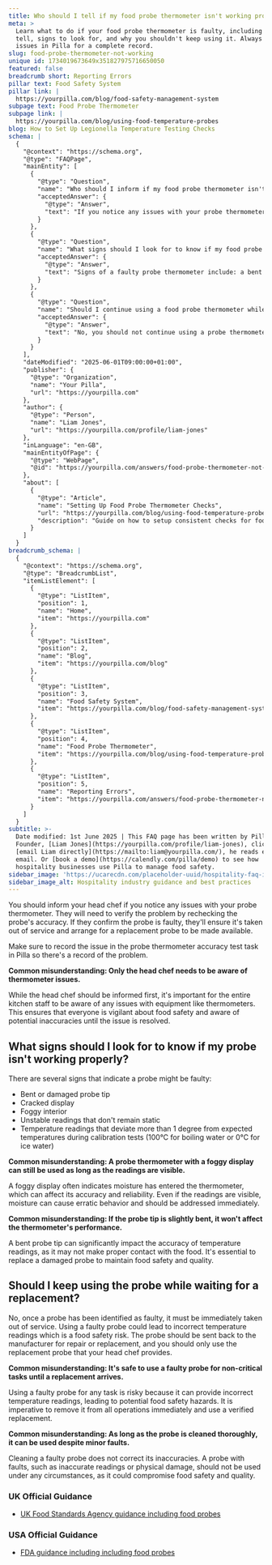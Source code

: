 ```yaml
---
title: Who should I tell if my food probe thermometer isn't working properly?
meta: >
  Learn what to do if your food probe thermometer is faulty, including who to
  tell, signs to look for, and why you shouldn't keep using it. Always record
  issues in Pilla for a complete record.
slug: food-probe-thermometer-not-working
unique id: 1734019673649x351827975716650050
featured: false
breadcrumb short: Reporting Errors
pillar text: Food Safety System
pillar link: |
  https://yourpilla.com/blog/food-safety-management-system
subpage text: Food Probe Thermometer
subpage link: |
  https://yourpilla.com/blog/using-food-temperature-probes
blog: How to Set Up Legionella Temperature Testing Checks
schema: |
  {
    "@context": "https://schema.org",
    "@type": "FAQPage",
    "mainEntity": [
      {
        "@type": "Question",
        "name": "Who should I inform if my food probe thermometer isn't working properly?",
        "acceptedAnswer": {
          "@type": "Answer",
          "text": "If you notice any issues with your probe thermometer, you should inform your head chef. They will verify the problem by checking the probe's accuracy. If the probe is faulty, it will be taken out of service and replaced. It's also important to record the issue in the probe thermometer accuracy test task within Pilla to ensure there's a documented record of the problem."
        }
      },
      {
        "@type": "Question",
        "name": "What signs should I look for to know if my food probe thermometer isn't working properly?",
        "acceptedAnswer": {
          "@type": "Answer",
          "text": "Signs of a faulty probe thermometer include: a bent or damaged probe tip, a cracked display, foggy interior, unstable readings, and temperature readings that deviate more than 1 degree from expected temperatures during calibration tests. Any of these issues indicate that the probe should be checked and possibly replaced to maintain accuracy and food safety."
        }
      },
      {
        "@type": "Question",
        "name": "Should I continue using a food probe thermometer while waiting for a replacement?",
        "acceptedAnswer": {
          "@type": "Answer",
          "text": "No, you should not continue using a probe thermometer if it has been identified as faulty. Such use can lead to incorrect temperature readings and pose a food safety risk. The faulty probe should be immediately taken out of service, sent back for repair or replacement, and you should use a verified replacement provided by your head chef."
        }
      }
    ],
    "dateModified": "2025-06-01T09:00:00+01:00",
    "publisher": {
      "@type": "Organization",
      "name": "Your Pilla",
      "url": "https://yourpilla.com"
    },
    "author": {
      "@type": "Person",
      "name": "Liam Jones",
      "url": "https://yourpilla.com/profile/liam-jones"
    },
    "inLanguage": "en-GB",
    "mainEntityOfPage": {
      "@type": "WebPage",
      "@id": "https://yourpilla.com/answers/food-probe-thermometer-not-working"
    },
    "about": [
      {
        "@type": "Article",
        "name": "Setting Up Food Probe Thermometer Checks",
        "url": "https://yourpilla.com/blog/using-food-temperature-probes",
        "description": "Guide on how to setup consistent checks for food probe thermometers to ensure accuracy and food safety."
      }
    ]
  }
breadcrumb_schema: |
  {
    "@context": "https://schema.org",
    "@type": "BreadcrumbList",
    "itemListElement": [
      {
        "@type": "ListItem",
        "position": 1,
        "name": "Home",
        "item": "https://yourpilla.com"
      },
      {
        "@type": "ListItem",
        "position": 2,
        "name": "Blog",
        "item": "https://yourpilla.com/blog"
      },
      {
        "@type": "ListItem",
        "position": 3,
        "name": "Food Safety System",
        "item": "https://yourpilla.com/blog/food-safety-management-system"
      },
      {
        "@type": "ListItem",
        "position": 4,
        "name": "Food Probe Thermometer",
        "item": "https://yourpilla.com/blog/using-food-temperature-probes"
      },
      {
        "@type": "ListItem",
        "position": 5,
        "name": "Reporting Errors",
        "item": "https://yourpilla.com/answers/food-probe-thermometer-not-working"
      }
    ]
  }
subtitle: >-
  Date modified: 1st June 2025 | This FAQ page has been written by Pilla
  Founder, [Liam Jones](https://yourpilla.com/profile/liam-jones), click to
  [email Liam directly](https://mailto:liam@yourpilla.com/), he reads every
  email. Or [book a demo](https://calendly.com/pilla/demo) to see how
  hospitality businesses use Pilla to manage food safety.
sidebar_image: 'https://ucarecdn.com/placeholder-uuid/hospitality-faq-image.jpg'
sidebar_image_alt: Hospitality industry guidance and best practices
---
```

You should inform your head chef if you notice any issues with your probe thermometer. They will need to verify the problem by rechecking the probe's accuracy. If they confirm the probe is faulty, they'll ensure it's taken out of service and arrange for a replacement probe to be made available.

Make sure to record the issue in the probe thermometer accuracy test task in Pilla so there's a record of the problem.

**Common misunderstanding: Only the head chef needs to be aware of thermometer issues.**

While the head chef should be informed first, it's important for the entire kitchen staff to be aware of any issues with equipment like thermometers. This ensures that everyone is vigilant about food safety and aware of potential inaccuracies until the issue is resolved.

## What signs should I look for to know if my probe isn't working properly?

There are several signs that indicate a probe might be faulty:

-   Bent or damaged probe tip
-   Cracked display
-   Foggy interior
-   Unstable readings that don't remain static
-   Temperature readings that deviate more than 1 degree from expected temperatures during calibration tests (100°C for boiling water or 0°C for ice water)

**Common misunderstanding: A probe thermometer with a foggy display can still be used as long as the readings are visible.**

A foggy display often indicates moisture has entered the thermometer, which can affect its accuracy and reliability. Even if the readings are visible, moisture can cause erratic behavior and should be addressed immediately.

**Common misunderstanding: If the probe tip is slightly bent, it won't affect the thermometer's performance.**

A bent probe tip can significantly impact the accuracy of temperature readings, as it may not make proper contact with the food. It's essential to replace a damaged probe to maintain food safety and quality.

## Should I keep using the probe while waiting for a replacement?

No, once a probe has been identified as faulty, it must be immediately taken out of service. Using a faulty probe could lead to incorrect temperature readings which is a food safety risk. The probe should be sent back to the manufacturer for repair or replacement, and you should only use the replacement probe that your head chef provides.

**Common misunderstanding: It's safe to use a faulty probe for non-critical tasks until a replacement arrives.**

Using a faulty probe for any task is risky because it can provide incorrect temperature readings, leading to potential food safety hazards. It is imperative to remove it from all operations immediately and use a verified replacement.

**Common misunderstanding: As long as the probe is cleaned thoroughly, it can be used despite minor faults.**

Cleaning a faulty probe does not correct its inaccuracies. A probe with faults, such as inaccurate readings or physical damage, should not be used under any circumstances, as it could compromise food safety and quality.

### UK Official Guidance

-   [UK Food Standards Agency guidance including food probes](https://www.food.gov.uk/safety-hygiene/cooking-your-food)

### USA Official Guidance

-   [FDA guidance including including food probes](https://www.fda.gov/food/buy-store-serve-safe-food/refrigerator-thermometers-cold-facts-about-food-safety?utm_source=chatgpt.com)
